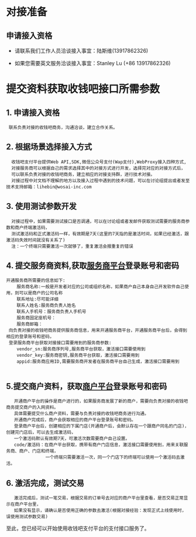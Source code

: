# 对接准备

## 申请接入资格

- 请联系我们工作人员洽谈接入事宜：陆斯维(13917862326)

- 如果您需要英文服务洽谈接入事宜：Stanley Lu (+86 13917862326)


# 提交资料获取收钱吧接口所需参数
## 1. 申请接入资格
```
 联系负责对接的收钱吧商务，沟通洽谈，建立合作关系。
```
## 2. 根据场景选择接入方式
```
  收钱吧支付平台提供Web API,SDK,微信公众号支付(Wap支付),WebProxy接入四种方式,
  对接服务商可以根据自己的需求选择其中的对接方式进行开发，选择完对应的对接方式后，
  可以联系负责对接的收钱吧商务，建立相应的对接支持群，进行技术对接。
  对接过程中对文档不理解的地方以及接入过程中遇到的技术问题，可以在讨论组提出或者发至技术支持邮箱：lihebin@wosai-inc.com
```

## 3. 使用测试参数开发
```
  对接过程中，如果需要测试接口是否调通，可以在讨论组或者发邮件获取测试需要的服务商参数和商户终端激活码，
  测试激活码和正式激活码一样，有效期是7天(这里的7天指的是激活时间，如果已经激活，跟激活码失效时间就没有关系了)
  注：一个终端只需要激活一次就够了，重复激活会报重复的错误
```
## 4. 提交服务商资料,获取[服务商平台](http://op.shouqianba.com)登录账号和密码
```
开通服务商所需要的信息如下:
    服务商名称:一般是开发者对应的公司或组织名称，如果商户自己本身自己开发软件自己使用，则可以是商户的公司名称
    联系地址:尽可能详细
    联系人姓名:服务商负责人姓名
    联系人手机号：服务商负责人手机号
    服务商固定座机号：
    服务商邮箱：
 向负责对接的收钱吧商务提供服务商信息，用来开通服务商平台，开通服务商平台后，会得到相应的登录账号和密码，
 登录服务商平台获取对接接口需要用到的服务商参数:
    vendor_sn:服务商序列号,服务商平台获取，激活接口需要使用到
    vendor_key:服务商密钥,服务商平台获取，激活接口需要用到
    appid:服务商应用ID,需要服务商开发者在服务商平台自己生成，激活接口需要用到
 
``` 
## 5.提交商户资料，获取[商户平台](http://s.shouqianba.com)登录账号和密码
```
   开通商户平台的操作是商户进行的，如果服务商发展了新的商户，需要向负责对接的收钱吧商务提交商户的入网资料。
   具体需要提交什么商户资料，需要与负责对接的收钱吧商务进行沟通。
   开通商户完成后，商户会获取相应的商户平台登录账号和密码。
   登录商户平台后，创建相应的下属门店(开通商户后，会默认存在一个跟商户同名的门店)，创建完门店后，可以去生成激活码，
   一个激活码默认有效期7天，可激活次数需要商户自己设置。
   code/激活码：在商户平台获取，携带有商户门店信息，激活接口需要使用到，用来关联服务商、商户、门店和终端，
               一个终端只需要激活一次，同一个门店下的终端可以使用一个激活码去激活。
```
## 6. 激活完成，测试交易
```
   激活完成后，测试一笔交易，根据交易的订单号去对应的商户平台里查看，是否交易正常显示在商户平台里，
   如果没有显示，请确认是否使用正确的参数去激活(根据对接经验：发现正式上线使用时，误使用测试参数交易)
```

至此，您已经可以开始使用收钱吧支付平台的支付接口服务了。
